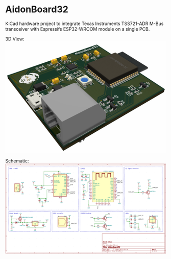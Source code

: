 # AidonBoard32
KiCad hardware project to integrate Texas Instruments TSS721-ADR M-Bus transceiver with Espressifs ESP32-WROOM module on a single PCB.

3D View:
![AidonBoard32 PCB 3D View](https://github.com/henriknelson/AidonBoard32/blob/master/Images/AidonBoard32.png?raw=true)

Schematic:
![AidonBoard32 Schematic](https://github.com/henriknelson/AidonBoard32/blob/master/Images/AidonBoard32_schematic.png?raw=true)
